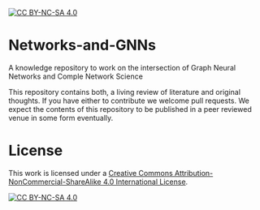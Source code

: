  [![CC BY-NC-SA 4.0][cc-by-nc-sa-shield]][cc-by-nc-sa]
 
# Networks-and-GNNs
A knowledge repository to work on the intersection of Graph Neural Networks and Comple Network Science

This repository contains both, a living review of literature and original thoughts. If you have either to contribute we welcome pull requests. We expect the contents of this repository to be published in a peer reviewed venue in some form eventually.

# License
This work is licensed under a
[Creative Commons Attribution-NonCommercial-ShareAlike 4.0 International License][cc-by-nc-sa].

[![CC BY-NC-SA 4.0][cc-by-nc-sa-image]][cc-by-nc-sa]

[cc-by-nc-sa]: http://creativecommons.org/licenses/by-nc-sa/4.0/
[cc-by-nc-sa-image]: https://licensebuttons.net/l/by-nc-sa/4.0/88x31.png
[cc-by-nc-sa-shield]: https://img.shields.io/badge/License-CC%20BY--NC--SA%204.0-lightgrey.svg

